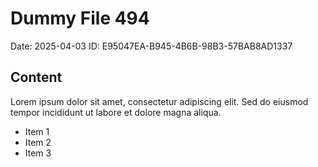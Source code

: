 # Dummy File 494

Date: 2025-04-03
ID: E95047EA-B945-4B6B-98B3-57BAB8AD1337

## Content

Lorem ipsum dolor sit amet, consectetur adipiscing elit.
Sed do eiusmod tempor incididunt ut labore et dolore magna aliqua.

* Item 1
* Item 2
* Item 3
